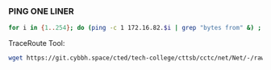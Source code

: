 ### PING ONE LINER
```bash
for i in {1..254}; do (ping -c 1 172.16.82.$i | grep "bytes from" &) ; done
```
TraceRoute Tool:
```bash
wget https://git.cybbh.space/cted/tech-college/cttsb/cctc/net/Net/-/raw/main/Resources/tr.py
```
